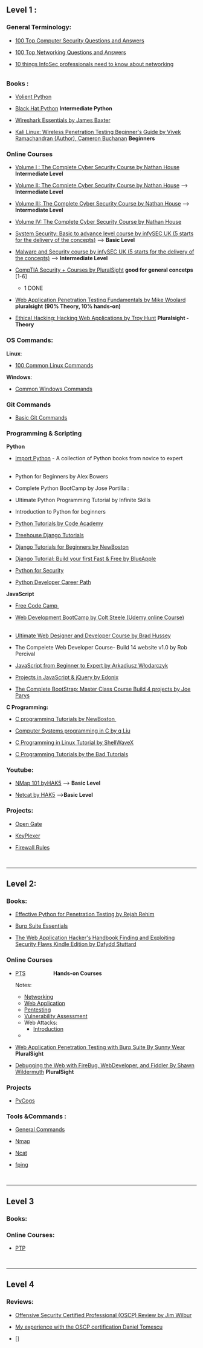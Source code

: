 
## Level 1 :

### General Terminology:

- [100 Top Computer Security Questions and Answers](https://github.com/nairuzabulhul/.CodeBits/blob/master/Security/100%20Security%20Questions.md)  <img src="https://s11.postimg.org/4xe7kokxf/star.pngg" width="10">  <img src="https://s11.postimg.org/4xe7kokxf/star.pngg" width="10">  <img src="https://s11.postimg.org/4xe7kokxf/star.pngg" width="10"> <img src="https://s11.postimg.org/4xe7kokxf/star.pngg" width="10">  <img src="https://s11.postimg.org/4xe7kokxf/star.pngg" width="10">

- [100 Top Networking Questions and Answers](https://github.com/nairuzabulhul/Algorithms_in_Python/blob/master/InterviewQuestions/Top%20100%20Networking%20Interview%20Questions%20%26%20Answers.md)  <img src="https://s11.postimg.org/4xe7kokxf/star.pngg" width="10">  <img src="https://s11.postimg.org/4xe7kokxf/star.pngg" width="10">  <img src="https://s11.postimg.org/4xe7kokxf/star.pngg" width="10"> <img src="https://s11.postimg.org/4xe7kokxf/star.pngg" width="10">  <img src="https://s11.postimg.org/4xe7kokxf/star.pngg" width="10">


- [10 things InfoSec professionals need to know about networking](https://artplusmarketing.com/10-things-infosec-professionals-need-to-know-about-networking-d159946efc93)  <img src="https://s11.postimg.org/4xe7kokxf/star.pngg" width="10">  <img src="https://s11.postimg.org/4xe7kokxf/star.pngg" width="10">  <img src="https://s11.postimg.org/4xe7kokxf/star.pngg" width="10"> <img src="https://s11.postimg.org/4xe7kokxf/star.pngg" width="10">  <img src="https://s11.postimg.org/4xe7kokxf/star.pngg" width="10">


### Books :

-  [Volient Python ](https://www.amazon.com/Violent-Python-Cookbook-Penetration-Engineers/dp/1597499579/ref=pd_sim_14_1?_encoding=UTF8&pd_rd_i=1597499579&pd_rd_r=5C5E512J452R8PW2PE6H&pd_rd_w=LhlpR&pd_rd_wg=KSEN0&psc=1&refRID=5C5E512J452R8PW2PE6H)
   
-  [Black Hat Python](https://www.amazon.com/Black-Hat-Python-Programming-Pentesters/dp/1593275900/ref=sr_1_1?ie=UTF8&qid=1480898714&sr=8-1&keywords=black+hat+Python) __Intermediate Python__ <img src="https://s11.postimg.org/4xe7kokxf/star.pngg" width="10">  <img src="https://s11.postimg.org/4xe7kokxf/star.pngg" width="10">  <img src="https://s11.postimg.org/4xe7kokxf/star.pngg" width="10"> <img src="https://s11.postimg.org/4xe7kokxf/star.pngg" width="10"> 

- [Wireshark Essentials by James Baxter](https://www.amazon.com/Wireshark-Essentials-James-H-Baxter/dp/1783554630)  <img src="https://s11.postimg.org/4xe7kokxf/star.pngg" width="10">  <img src="https://s11.postimg.org/4xe7kokxf/star.pngg" width="10">  <img src="https://s11.postimg.org/4xe7kokxf/star.pngg" width="10"> 

- [Kali Linux: Wireless Penetration Testing Beginner's Guide by Vivek Ramachandran (Author), Cameron Buchanan](https://www.amazon.com/Kali-Linux-Wireless-Penetration-Beginners/dp/1783280417/ref=sr_1_1?s=books&ie=UTF8&qid=1503563753&sr=1-1&keywords=wireless+by+vivek) __Beginners__ <img src="https://s11.postimg.org/4xe7kokxf/star.pngg" width="10">  <img src="https://s11.postimg.org/4xe7kokxf/star.pngg" width="10">  <img src="https://s11.postimg.org/4xe7kokxf/star.pngg" width="10"> <img src="https://s11.postimg.org/4xe7kokxf/star.pngg" width="10">  <img src="https://s11.postimg.org/4xe7kokxf/star.pngg" width="10"> 


### Online Courses

- [ Volume I : The Complete Cyber Security Course by Nathan House](https://www.udemy.com/the-complete-internet-security-privacy-course-volume-1/) __Intermediate Level__ <img src="https://s11.postimg.org/4xe7kokxf/star.pngg" width="10">  <img src="https://s11.postimg.org/4xe7kokxf/star.pngg" width="10">  <img src="https://s11.postimg.org/4xe7kokxf/star.pngg" width="10"> <img src="https://s11.postimg.org/4xe7kokxf/star.pngg" width="10">  <img src="https://s11.postimg.org/4xe7kokxf/star.pngg" width="10"> 


- [ Volume II: The Complete Cyber Security Course by Nathan House](https://www.udemy.com/network-security-course/) --> __Intermediate Level__  <img src="https://s11.postimg.org/4xe7kokxf/star.pngg" width="10">
                   <img src="https://s11.postimg.org/4xe7kokxf/star.pngg" width="10">
                    <img src="https://s11.postimg.org/4xe7kokxf/star.pngg" width="10">
                    <img src="https://s11.postimg.org/4xe7kokxf/star.pngg" width="10">
                    <img src="https://s11.postimg.org/4xe7kokxf/star.pngg" width="10">

- [Volume III: The Complete Cyber Security Course by Nathan House](https://www.udemy.com/the-complete-cyber-security-course-anonymous-browsing/)  --> __Intermediate Level__    <img src="https://s11.postimg.org/4xe7kokxf/star.pngg" width="10">
                   <img src="https://s11.postimg.org/4xe7kokxf/star.pngg" width="10">
                    <img src="https://s11.postimg.org/4xe7kokxf/star.pngg" width="10">
                    <img src="https://s11.postimg.org/4xe7kokxf/star.pngg" width="10">
                    <img src="https://s11.postimg.org/4xe7kokxf/star.pngg" width="10">

- [Volume  IV: The Complete Cyber Security Course by Nathan House](https://www.udemy.com/network-security-course/)


- [System Security: Basic to advance level course by infySEC UK (5 starts for the delivery of the concepts)](https://www.udemy.com/sys-hacking/) --> __Basic Level__           <img src="https://s11.postimg.org/4xe7kokxf/star.pngg" width="10">
                   <img src="https://s11.postimg.org/4xe7kokxf/star.pngg" width="10">
                    <img src="https://s11.postimg.org/4xe7kokxf/star.pngg" width="10">
                    <img src="https://s11.postimg.org/4xe7kokxf/star.pngg" width="10">
                    <img src="https://s11.postimg.org/4xe7kokxf/star.pngg" width="10">

- [ Malware and Security course by infySEC UK (5 starts for the delivery of the concepts)](https://www.udemy.com/malwares/) --> __Intermediate Level__<img src="https://s11.postimg.org/4xe7kokxf/star.pngg" width="10">
                   <img src="https://s11.postimg.org/4xe7kokxf/star.pngg" width="10">
                    <img src="https://s11.postimg.org/4xe7kokxf/star.pngg" width="10">
                    <img src="https://s11.postimg.org/4xe7kokxf/star.pngg" width="10">
                    <img src="https://s11.postimg.org/4xe7kokxf/star.pngg" width="10">

- [CompTIA Security + Courses by PluralSight](https://www.pluralsight.com/paths/comptia-security-plus) __good for general concetps__ [1-6] 

   - 1 DONE
   
   
 - [Web Application Penetration Testing Fundamentals by Mike Woolard](https://app.pluralsight.com/library/courses/web-app-pentesting-fundamentals/table-of-contents) __pluralsight__ __(90% Theory, 10% hands-on)__  <img src="https://s11.postimg.org/4xe7kokxf/star.pngg" width="10">  <img src="https://s11.postimg.org/4xe7kokxf/star.pngg" width="10">  <img src="https://s11.postimg.org/4xe7kokxf/star.pngg" width="10"> <img src="https://s11.postimg.org/4xe7kokxf/star.pngg" width="10"> 


- [Ethical Hacking: Hacking Web Applications by Troy Hunt](https://app.pluralsight.com/library/courses/ethical-hacking-web-applications/table-of-contents) __Pluralsight - Theory__  <img src="https://s11.postimg.org/4xe7kokxf/star.pngg" width="10">  <img src="https://s11.postimg.org/4xe7kokxf/star.pngg" width="10">  <img src="https://s11.postimg.org/4xe7kokxf/star.pngg" width="10"> 


### OS Commands:

__Linux__:

- [100 Common Linux Commands](https://github.com/nairuzabulhul/.CodeBits/blob/master/Linux/100%20Common%20Linux%20Commands.md)


__Windows__:

- [Common Windows Commands]()



### Git Commands

- [Basic Git Commands](https://github.com/quinnliu/gitCommands)
                                        <img src="https://s11.postimg.org/4xe7kokxf/star.pngg" width="10">
                                        <img src="https://s11.postimg.org/4xe7kokxf/star.pngg" width="10">
                                        <img src="https://s11.postimg.org/4xe7kokxf/star.pngg" width="10">
                                        <img src="https://s11.postimg.org/4xe7kokxf/star.pngg" width="10">
                                         <img src="https://s11.postimg.org/4xe7kokxf/star.pngg" width="10">


### Programming & Scripting 


__Python__

  - [Import Python](http://importpython.com/books/) - A collection of Python books from novice to expert <img src="https://s11.postimg.org/4xe7kokxf/star.pngg" width="10">
                   <img src="https://s11.postimg.org/4xe7kokxf/star.pngg" width="10">
                    <img src="https://s11.postimg.org/4xe7kokxf/star.pngg" width="10">
                    <img src="https://s11.postimg.org/4xe7kokxf/star.pngg" width="10">
                    <img src="https://s11.postimg.org/4xe7kokxf/star.pngg" width="10">

  - Python for Beginners by Alex Bowers <img src="https://s11.postimg.org/4xe7kokxf/star.pngg" width="10">
                          <img src="https://s11.postimg.org/4xe7kokxf/star.pngg" width="10">
                          <img src="https://s11.postimg.org/4xe7kokxf/star.pngg" width="10">
                          <img src="https://s11.postimg.org/4xe7kokxf/star.pngg" width="10">  

  - Complete Python BootCamp by Jose Portilla :
  
  - Ultimate Python Programming Tutorial by Infinite Skills
                    <img src="https://s11.postimg.org/4xe7kokxf/star.pngg" width="10">
                    <img src="https://s11.postimg.org/4xe7kokxf/star.pngg" width="10">
                    <img src="https://s11.postimg.org/4xe7kokxf/star.pngg" width="10">
                    
  - Introduction to Python for beginners
                    <img src="https://s11.postimg.org/4xe7kokxf/star.pngg" width="10">
                    <img src="https://s11.postimg.org/4xe7kokxf/star.pngg" width="10">
                    <img src="https://s11.postimg.org/4xe7kokxf/star.pngg" width="10">
                    
  - [Python Tutorials by Code Academy](https://www.codecademy.com/learn/python)
                    <img src="https://s11.postimg.org/4xe7kokxf/star.pngg" width="10">
                    <img src="https://s11.postimg.org/4xe7kokxf/star.pngg" width="10">
                    <img src="https://s11.postimg.org/4xe7kokxf/star.pngg" width="10">
                     <img src="https://s11.postimg.org/4xe7kokxf/star.pngg" width="10">
                     
                  
  - [Treehouse Django Tutorials](https://teamtreehouse.com/tracks/learn-django)
                    <img src="https://s11.postimg.org/4xe7kokxf/star.pngg" width="10">
                    <img src="https://s11.postimg.org/4xe7kokxf/star.pngg" width="10">
                    <img src="https://s11.postimg.org/4xe7kokxf/star.pngg" width="10">
                    
                    
  - [Django Tutorials for Beginners by NewBoston](https://www.youtube.com/watch?v=qgGIqRFvFFk&list=PL6gx4Cwl9DGBlmzzFcLgDhKTTfNLfX1IK)
                    <img src="https://s11.postimg.org/4xe7kokxf/star.pngg" width="10">
                    <img src="https://s11.postimg.org/4xe7kokxf/star.pngg" width="10">
                    <img src="https://s11.postimg.org/4xe7kokxf/star.pngg" width="10">
                    <img src="https://s11.postimg.org/4xe7kokxf/star.pngg" width="10">
  
  - [Django Tutorial: Build your first Fast & Free by BlueApple](https://www.udemy.com/create-your-first-django-website-fast-free/)
                    <img src="https://s11.postimg.org/4xe7kokxf/star.pngg" width="10">
                    <img src="https://s11.postimg.org/4xe7kokxf/star.pngg" width="10">
                 
  
  - [Python for Security](https://www.udemy.com/python-for-offensive-security-practical-course/?start=0)
  
  - [Python Developer Career Path ](https://www.packtpub.com/mapt/skill-plans/programmer/python-developer)
  
__JavaScript__

- [Free Code Camp ](https://www.freecodecamp.com/) <img src="https://s11.postimg.org/4xe7kokxf/star.pngg" width="10">
                   <img src="https://s11.postimg.org/4xe7kokxf/star.pngg" width="10">
                    <img src="https://s11.postimg.org/4xe7kokxf/star.pngg" width="10">
                    <img src="https://s11.postimg.org/4xe7kokxf/star.pngg" width="10">
                    <img src="https://s11.postimg.org/4xe7kokxf/star.pngg" width="10">
                
- [Web Development BootCamp by Colt Steele (Udemy online Course)](https://www.udemy.com/the-web-developer-bootcamp/)  <img src="https://s11.postimg.org/4xe7kokxf/star.pngg" width="10">
                                                                      <img src="https://s11.postimg.org/4xe7kokxf/star.pngg" width="10">
                                                                       <img src="https://s11.postimg.org/4xe7kokxf/star.pngg" width="10">
                                                                        <img src="https://s11.postimg.org/4xe7kokxf/star.pngg" width="10">
                                                                         <img src="https://s11.postimg.org/4xe7kokxf/star.pngg" width="10">
                                                                         
- [Ultimate Web Designer and Developer Course by Brad Hussey](https://www.udemy.com/web-developer-course/) <img src="https://s11.postimg.org/4xe7kokxf/star.pngg" width="10">
                                                           <img src="https://s11.postimg.org/4xe7kokxf/star.pngg" width="10">
                                                           <img src="https://s11.postimg.org/4xe7kokxf/star.pngg" width="10">
                                                           
- The Compelete Web Developer Course- Build 14 website v1.0 by Rob Percival <img src="https://s11.postimg.org/4xe7kokxf/star.pngg" width="10">
                                                                      <img src="https://s11.postimg.org/4xe7kokxf/star.pngg" width="10">
                                                                       <img src="https://s11.postimg.org/4xe7kokxf/star.pngg" width="10">
                                                                       
                                                                       
- [JavaScript from Beginner to Expert by Arkadiusz Włodarczyk](https://www.udemy.com/javascript-from-beginner-to-expert-bring-life-to-your-site/) <img src="https://s11.postimg.org/4xe7kokxf/star.pngg" width="10">
                                      <img src="https://s11.postimg.org/4xe7kokxf/star.pngg" width="10">
                                                                                                                
                                                                       
- [Projects in JavaScript & jQuery  by Edonix](https://www.udemy.com/projects-in-javascript-jquery/)  <img src="https://s11.postimg.org/4xe7kokxf/star.pngg" width="10">
                                                                      <img src="https://s11.postimg.org/4xe7kokxf/star.pngg" width="10">
                                                                      

- [The Complete BootStrap: Master Class Course Build 4 projects by Joe Parys](https://www.udemy.com/bootstrapcourse/) <img src="https://s11.postimg.org/4xe7kokxf/star.pngg" width="10">
                                              <img src="https://s11.postimg.org/4xe7kokxf/star.pngg" width="10">
                                              <img src="https://s11.postimg.org/4xe7kokxf/star.pngg" width="10">
                                                                      
                                                                       
__C Programming:__

- [C programming Tutorials by NewBoston ](https://www.youtube.com/playlist?list=PL6gx4Cwl9DGAKIXv8Yr6nhGJ9Vlcjyymq)
                                       <img src="https://s11.postimg.org/4xe7kokxf/star.pngg" width="10">
                                        <img src="https://s11.postimg.org/4xe7kokxf/star.pngg" width="10">
                                        <img src="https://s11.postimg.org/4xe7kokxf/star.pngg" width="10">
                                        <img src="https://s11.postimg.org/4xe7kokxf/star.pngg" width="10">
                                         <img src="https://s11.postimg.org/4xe7kokxf/star.pngg" width="10">

- [Computer Systems programming in C by q Liu](https://www.youtube.com/playlist?list=PLPXsMt57rLtjNzxZBDg9xJB7KT83WStBO)
                                        <img src="https://s11.postimg.org/4xe7kokxf/star.pngg" width="10">
                                        <img src="https://s11.postimg.org/4xe7kokxf/star.pngg" width="10">
                                        <img src="https://s11.postimg.org/4xe7kokxf/star.pngg" width="10">
                                        <img src="https://s11.postimg.org/4xe7kokxf/star.pngg" width="10">
                                         <img src="https://s11.postimg.org/4xe7kokxf/star.pngg" width="10">   
   
                                      
- [C Programming in Linux Tutorial by ShellWaveX](https://www.youtube.com/playlist?list=PLypxmOPCOkHXbJhUgjRaV2pD9MJkIArhg)

- [C Programming Tutorials by the Bad Tutorials ](https://www.youtube.com/playlist?list=PL_RGaFnxSHWoGzOXqtKeM71OLpvZbuU0P)



### Youtube:

- [NMap 101 byHAK5](https://www.youtube.com/playlist?list=PLW5y1tjAOzI0ZLv7YfQtToQmc0yVDfkKO) --> __Basic Level__<img src="https://s11.postimg.org/4xe7kokxf/star.pngg" width="10">  <img src="https://s11.postimg.org/4xe7kokxf/star.pngg" width="10">  <img src="https://s11.postimg.org/4xe7kokxf/star.pngg" width="10"> <img src="https://s11.postimg.org/4xe7kokxf/star.pngg" width="10">  <img src="https://s11.postimg.org/4xe7kokxf/star.pngg" width="10">

- [Netcat by HAK5](https://www.youtube.com/playlist?list=PLW5y1tjAOzI1v-RQ8rAftvqKawXQR87eL) -->__Basic Level__<img src="https://s11.postimg.org/4xe7kokxf/star.pngg" width="10">  <img src="https://s11.postimg.org/4xe7kokxf/star.pngg" width="10">  <img src="https://s11.postimg.org/4xe7kokxf/star.pngg" width="10"> <img src="https://s11.postimg.org/4xe7kokxf/star.pngg" width="10">  <img src="https://s11.postimg.org/4xe7kokxf/star.pngg" width="10">


### Projects:

- [Open Gate](https://github.com/nairuzabulhul/OpenGate)

- [KeyPlexer](https://github.com/nairuzabulhul/KeyPlexer)

- [Firewall Rules](https://github.com/nairuzabulhul/Firewall_Rules)

&nbsp;
&nbsp;
&nbsp;
&nbsp;

----------------------------------------------------------------------------------------------------------------------------
## Level 2:


### Books:

- [Effective Python for Penetration Testing by Rejah Rehim](https://www.amazon.com/Effective-Python-Penetration-Testing-Rejah/dp/1785280694)

- [Burp Suite Essentials](https://github.com/nairuzabulhul/E-Books/blob/master/Web%20Development/Burp%20Suite%20Essentials.pdf)

- [The Web Application Hacker's Handbook Finding and Exploiting Security Flaws Kindle Edition by Dafydd Stuttard](https://github.com/nairuzabulhul/E-Books/blob/master/Web%20Development/%5BThe%20Web%20Application%20Hacker's%20Handbook%20Finding%20and%20Exploiting%20Security%20Flaws%20Kindle%20Edition%20by%20Dafydd%20Stuttard%20-%202011%5D.pdf)



### Online Courses

- [PTS]()  <img src="https://s11.postimg.org/4xe7kokxf/star.pngg" width="10">  <img src="https://s11.postimg.org/4xe7kokxf/star.pngg" width="10">  <img src="https://s11.postimg.org/4xe7kokxf/star.pngg" width="10"> <img src="https://s11.postimg.org/4xe7kokxf/star.pngg" width="10">  <img src="https://s11.postimg.org/4xe7kokxf/star.pngg" width="10"> __Hands-on Courses__
  
  Notes:
  
     -  [Networking](https://github.com/nairuzabulhul/RoadMap/blob/master/PTS/Networking.md)
     -  [Web Application](https://github.com/nairuzabulhul/RoadMap/blob/master/PTS/Web%20Application.md)
     -  [Pentesting](https://github.com/nairuzabulhul/RoadMap/blob/master/PTS/Pentesting.md)
     -  [Vulnerability Assessment](https://github.com/nairuzabulhul/RoadMap/blob/master/PTS/Vulnerability%20Assessement.md)
     -  Web Attacks:
         - [Introduction](https://github.com/nairuzabulhul/RoadMap/tree/master/PTS)
     - 
     
- [Web Application Penetration Testing with Burp Suite By Sunny Wear](https://www.pluralsight.com/courses/web-application-penetration-testing-with-burp-suite) __PluralSight__

- [Debugging the Web with FireBug, WebDeveloper, and Fiddler By Shawn Wildermuth](https://www.pluralsight.com/courses/web-debug) __PluralSight__




### Projects

- [PyCogs]()



### Tools &Commands :

- [General Commands](https://github.com/nairuzabulhul/RoadMap/blob/master/Commands/Commands.md)

- [Nmap]()

- [Ncat]()

- [fping]()

&nbsp;
&nbsp;
&nbsp;
&nbsp;
&nbsp;
&nbsp;

---------------------------------------------------------------------------------------------------------------------------------------
## Level 3


### Books:




### Online Courses:

- [PTP]()


&nbsp;
&nbsp;
&nbsp;
&nbsp;
&nbsp;

---------------------------------------------------------------------------------------------------------------------------------------
## Level 4



### Reviews:

- [Offensive Security Certified Professional (OSCP) Review by Jim Wilbur](https://www.jimwilbur.com/2017/07/oscp-review/)

- [My experience with the OSCP certification Daniel Tomescu](https://securitycafe.ro/2016/03/17/my-experience-with-the-oscp-certification/)

- []
